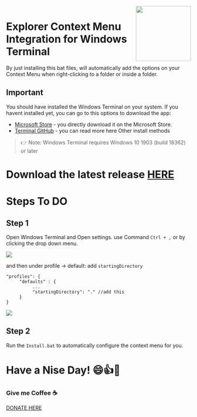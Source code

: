 
<img src="https://github.com/MisterJ936/Explorer-Context-Menu-Integration-for-windows-terminal/blob/master/images/icon.png?raw=true" align="right" width="150" />

# Explorer Context Menu Integration for Windows Terminal
By just installing this bat files, will automatically add the options on your Context Menu when right-clicking to a folder or inside a folder.

## Important
You should have installed the Windows Terminal on your system. If you havent installed yet, you can go to this options to download the app:

- [Microsoft Store](https://aka.ms/terminal) - you directly download it on the Microsoft Store.
- [Terminal GitHub](https://github.com/microsoft/terminal#other-install-methods) - you can read more here Other install methods

> 👉 Note: Windows Terminal requires Windows 10 1903 (build 18362) or later  
# Download the latest release [HERE]()

# Steps To DO
## Step 1
Open Windows Terminal and Open settings. use Command `Ctrl + ,` or by clicking the drop down menu.  

<img src="https://github.com/MisterJ936/Explorer-Context-Menu-Integration-for-windows-terminal/blob/master/images/open%20setting.png?raw=true" />

and then under profile -> default: add `startingDirectory`

```
"profiles": {
     "defaults" : {
          ...
          "startingDirectory": "." //add this
     }
}
```

<img src="https://github.com/MisterJ936/Explorer-Context-Menu-Integration-for-windows-terminal/blob/master/images/add%20startingdirectory.png?raw=true" />

## Step 2
Run the `Install.bat` to automatically configure the context menu for you. 


# Have a Nise Day! 😄👍👊

### Give me Coffee ☕
[DONATE HERE](https://paypal.me/mrj936)